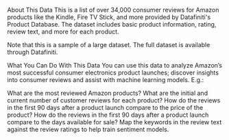 About This Data
This is a list of over 34,000 consumer reviews for Amazon products like the Kindle, Fire TV Stick, and more provided by Datafiniti's Product Database. The dataset includes basic product information, rating, review text, and more for each product.

Note that this is a sample of a large dataset. The full dataset is available through Datafiniti.

What You Can Do With This Data
You can use this data to analyze Amazon’s most successful consumer electronics product launches; discover insights into consumer reviews and assist with machine learning models. E.g.:

What are the most reviewed Amazon products?
What are the initial and current number of customer reviews for each product?
How do the reviews in the first 90 days after a product launch compare to the price of the product?
How do the reviews in the first 90 days after a product launch compare to the days available for sale?
Map the keywords in the review text against the review ratings to help train sentiment models.
